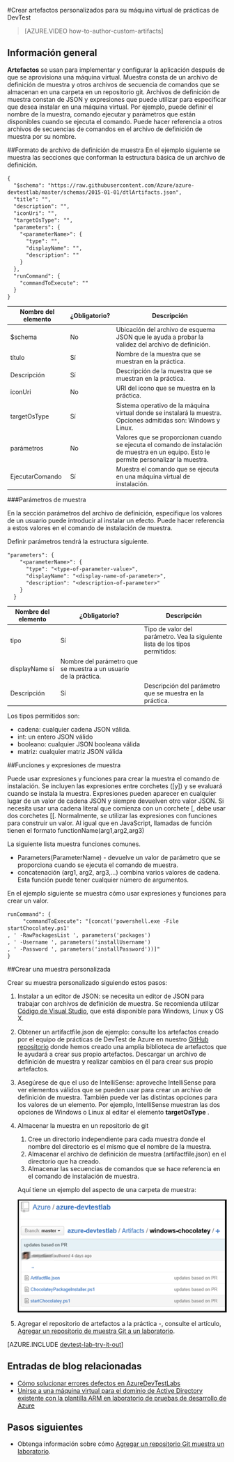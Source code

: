 <properties 
    pageTitle="Crear artefactos personalizados para su VM de prácticas DevTest | Microsoft Azure"
    description="Aprender a crear sus propio artefactos para su uso con DevTest prácticas"
    services="devtest-lab,virtual-machines"
    documentationCenter="na"
    authors="tomarcher"
    manager="douge"
    editor=""/>

<tags
    ms.service="devtest-lab"
    ms.workload="na"
    ms.tgt_pltfrm="na"
    ms.devlang="na"
    ms.topic="article"
    ms.date="08/25/2016"
    ms.author="tarcher"/>

#<a name="create-custom-artifacts-for-your-devtest-labs-vm"></a>Crear artefactos personalizados para su máquina virtual de prácticas de DevTest

> [AZURE.VIDEO how-to-author-custom-artifacts] 

## <a name="overview"></a>Información general
**Artefactos** se usan para implementar y configurar la aplicación después de que se aprovisiona una máquina virtual. Muestra consta de un archivo de definición de muestra y otros archivos de secuencia de comandos que se almacenan en una carpeta en un repositorio git. Archivos de definición de muestra constan de JSON y expresiones que puede utilizar para especificar que desea instalar en una máquina virtual. Por ejemplo, puede definir el nombre de la muestra, comando ejecutar y parámetros que están disponibles cuando se ejecuta el comando. Puede hacer referencia a otros archivos de secuencias de comandos en el archivo de definición de muestra por su nombre.

##<a name="artifact-definition-file-format"></a>Formato de archivo de definición de muestra
En el ejemplo siguiente se muestra las secciones que conforman la estructura básica de un archivo de definición.

    {
      "$schema": "https://raw.githubusercontent.com/Azure/azure-devtestlab/master/schemas/2015-01-01/dtlArtifacts.json",
      "title": "",
      "description": "",
      "iconUri": "",
      "targetOsType": "",
      "parameters": {
        "<parameterName>": {
          "type": "",
          "displayName": "",
          "description": ""
        }
      },
      "runCommand": {
        "commandToExecute": ""
      }
    }

| Nombre del elemento | ¿Obligatorio? | Descripción
| ------------ | --------- | -----------
| $schema      | No        | Ubicación del archivo de esquema JSON que le ayuda a probar la validez del archivo de definición.
| título        | Sí       | Nombre de la muestra que se muestran en la práctica.
| Descripción  | Sí       | Descripción de la muestra que se muestran en la práctica.
| iconUri      | No        | URI del icono que se muestra en la práctica.
| targetOsType | Sí       | Sistema operativo de la máquina virtual donde se instalará la muestra. Opciones admitidas son: Windows y Linux.
| parámetros   | No        | Valores que se proporcionan cuando se ejecuta el comando de instalación de muestra en un equipo. Esto le permite personalizar la muestra.
| EjecutarComando   | Sí       | Muestra el comando que se ejecuta en una máquina virtual de instalación.

###<a name="artifact-parameters"></a>Parámetros de muestra

En la sección parámetros del archivo de definición, especifique los valores de un usuario puede introducir al instalar un efecto. Puede hacer referencia a estos valores en el comando de instalación de muestra.

Definir parámetros tendrá la estructura siguiente.

    "parameters": {
        "<parameterName>": {
          "type": "<type-of-parameter-value>",
          "displayName": "<display-name-of-parameter>",
          "description": "<description-of-parameter>"
        }
      }

| Nombre del elemento | ¿Obligatorio? | Descripción
| ------------ | --------- | -----------
| tipo         | Sí       | Tipo de valor del parámetro. Vea la siguiente lista de los tipos permitidos:
| displayName sí       | Nombre del parámetro que se muestra a un usuario de la práctica.
| Descripción  | Sí       | Descripción del parámetro que se muestra en la práctica.

Los tipos permitidos son:

- cadena: cualquier cadena JSON válida.
- int: un entero JSON válido
- booleano: cualquier JSON booleana válida
- matriz: cualquier matriz JSON válida

##<a name="artifact-expressions-and-functions"></a>Funciones y expresiones de muestra

Puede usar expresiones y funciones para crear la muestra el comando de instalación.
Se incluyen las expresiones entre corchetes ([y]) y se evaluará cuando se instala la muestra. Expresiones pueden aparecer en cualquier lugar de un valor de cadena JSON y siempre devuelven otro valor JSON. Si necesita usar una cadena literal que comienza con un corchete [, debe usar dos corchetes [[.
Normalmente, se utilizar las expresiones con funciones para construir un valor. Al igual que en JavaScript, llamadas de función tienen el formato functionName(arg1,arg2,arg3)

La siguiente lista muestra funciones comunes.

- Parameters(ParameterName) - devuelve un valor de parámetro que se proporciona cuando se ejecuta el comando de muestra.
- concatenación (arg1, arg2, arg3,...) combina varios valores de cadena. Esta función puede tener cualquier número de argumentos.

En el ejemplo siguiente se muestra cómo usar expresiones y funciones para crear un valor.

    runCommand": {
         "commandToExecute": "[concat('powershell.exe -File startChocolatey.ps1'
    , ' -RawPackagesList ', parameters('packages')
    , ' -Username ', parameters('installUsername')
    , ' -Password ', parameters('installPassword'))]"
    }

##<a name="create-a-custom-artifact"></a>Crear una muestra personalizada

Crear su muestra personalizado siguiendo estos pasos:

1. Instalar a un editor de JSON: se necesita un editor de JSON para trabajar con archivos de definición de muestra. Se recomienda utilizar [Código de Visual Studio](https://code.visualstudio.com/), que está disponible para Windows, Linux y OS X.

1. Obtener un artifactfile.json de ejemplo: consulte los artefactos creado por el equipo de prácticas de DevTest de Azure en nuestro [GitHub repositorio](https://github.com/Azure/azure-devtestlab) donde hemos creado una amplia biblioteca de artefactos que le ayudará a crear sus propio artefactos. Descargar un archivo de definición de muestra y realizar cambios en él para crear sus propio artefactos.

1. Asegúrese de que el uso de IntelliSense: aproveche IntelliSense para ver elementos válidos que se pueden usar para crear un archivo de definición de muestra. También puede ver las distintas opciones para los valores de un elemento. Por ejemplo, IntelliSense muestran las dos opciones de Windows o Linux al editar el elemento **targetOsType** .

1. Almacenar la muestra en un repositorio de git
    1. Cree un directorio independiente para cada muestra donde el nombre del directorio es el mismo que el nombre de la muestra.
    1. Almacenar el archivo de definición de muestra (artifactfile.json) en el directorio que ha creado.
    1. Almacenar las secuencias de comandos que se hace referencia en el comando de instalación de muestra.

    Aquí tiene un ejemplo del aspecto de una carpeta de muestra:

    ![Ejemplo de repo git de muestra](./media/devtest-lab-artifact-author/git-repo.png)

1. Agregar el repositorio de artefactos a la práctica -, consulte el artículo, [Agregar un repositorio de muestra Git a un laboratorio](devtest-lab-add-artifact-repo.md).

[AZURE.INCLUDE [devtest-lab-try-it-out](../../includes/devtest-lab-try-it-out.md)]

## <a name="related-blog-posts"></a>Entradas de blog relacionadas
- [Cómo solucionar errores defectos en AzureDevTestLabs](http://www.visualstudiogeeks.com/blog/DevOps/How-to-troubleshoot-failing-artifacts-in-AzureDevTestLabs)
- [Unirse a una máquina virtual para el dominio de Active Directory existente con la plantilla ARM en laboratorio de pruebas de desarrollo de Azure](http://www.visualstudiogeeks.com/blog/DevOps/Join-a-VM-to-existing-AD-domain-using-ARM-template-AzureDevTestLabs)

## <a name="next-steps"></a>Pasos siguientes

- Obtenga información sobre cómo [Agregar un repositorio Git muestra un laboratorio](devtest-lab-add-artifact-repo.md).
